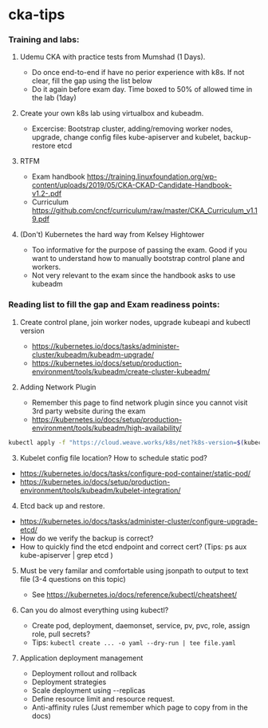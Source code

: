 # cka-tips

### Training and labs: 

  1. Udemu CKA with practice tests from Mumshad (1 Days).
     - Do once end-to-end if have no perior experience with k8s. If not clear, fill the gap using the list below
     - Do it again before exam day. Time boxed to 50% of allowed time in the lab (1day)

  2. Create your own k8s lab using virtualbox and kubeadm.
     - Excercise: Bootstrap cluster, adding/removing worker nodes, upgrade, change config files kube-apiserver and kubelet, backup-restore etcd

  3. RTFM
     - Exam handbook https://training.linuxfoundation.org/wp-content/uploads/2019/05/CKA-CKAD-Candidate-Handbook-v1.2-.pdf
     - Curriculum https://github.com/cncf/curriculum/raw/master/CKA_Curriculum_v1.19.pdf

  3. (Don't) Kubernetes the hard way from Kelsey Hightower
     - Too informative for the purpose of passing the exam. Good if you want to understand how to manually bootstrap control plane and workers.
     - Not very relevant to the exam since the handbook asks to use kubeadm

### Reading list to fill the gap and Exam readiness points:

1. Create control plane, join worker nodes, upgrade kubeapi and kubectl version
   - https://kubernetes.io/docs/tasks/administer-cluster/kubeadm/kubeadm-upgrade/
   - https://kubernetes.io/docs/setup/production-environment/tools/kubeadm/create-cluster-kubeadm/


2. Adding Network Plugin
   - Remember this page to find network plugin since you cannot visit 3rd party website during the exam
   - https://kubernetes.io/docs/setup/production-environment/tools/kubeadm/high-availability/

```bash
kubectl apply -f "https://cloud.weave.works/k8s/net?k8s-version=$(kubectl version | base64 | tr -d '\n')"
```

3. Kubelet  config file location? How to schedule static pod?
  - https://kubernetes.io/docs/tasks/configure-pod-container/static-pod/
  - https://kubernetes.io/docs/setup/production-environment/tools/kubeadm/kubelet-integration/


4. Etcd back up and restore.  
  - https://kubernetes.io/docs/tasks/administer-cluster/configure-upgrade-etcd/
  - How do we verify the backup is correct?
  - How to quickly find the etcd endpoint and correct cert?  (Tips: ps aux kube-apiserver | grep etcd )

5. Must be very familar and comfortable using jsonpath to output to text file (3-4 questions on this topic)
   - See https://kubernetes.io/docs/reference/kubectl/cheatsheet/


6. Can you do almost everything using kubectl? 
   - Create pod, deployment, daemonset, service, pv, pvc, role, assign role, pull secrets?
   - Tips:  `kubectl create ... -o yaml --dry-run | tee file.yaml `
	  
	  
7. Application deployment management
   - Deployment rollout and rollback
   - Deployment strategies
   - Scale deployment using --replicas
   - Define resource limit and resource request.
   - Anti-affinity rules (Just remember which page to copy from in the docs)
